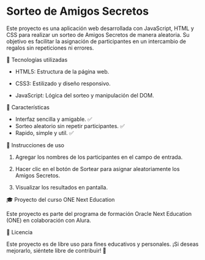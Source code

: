 # Sorteo de Amigos Secretos

Este proyecto es una aplicación web desarrollada con JavaScript, HTML y CSS para realizar un sorteo de Amigos Secretos de manera aleatoria. Su objetivo es facilitar la asignación de participantes en un intercambio de regalos sin repeticiones ni errores.


🚀 Tecnologías utilizadas

- HTML5: Estructura de la página web.

- CSS3: Estilizado y diseño responsivo.

- JavaScript: Lógica del sorteo y manipulación del DOM.


📌 Características

* Interfaz sencilla y amigable. ✅
* Sorteo aleatorio sin repetir participantes. ✅
* Rapido, simple y util. ✅


📖 Instrucciones de uso

1) Agregar los nombres de los participantes en el campo de entrada.

2) Hacer clic en el botón de Sortear para asignar aleatoriamente los Amigos Secretos.

3) Visualizar los resultados en pantalla.


🎓 Proyecto del curso ONE Next Education

Este proyecto es parte del programa de formación Oracle Next Education (ONE) en colaboración con Alura.


📜 Licencia

Este proyecto es de libre uso para fines educativos y personales. ¡Si deseas mejorarlo, siéntete libre de contribuir! 🎉
